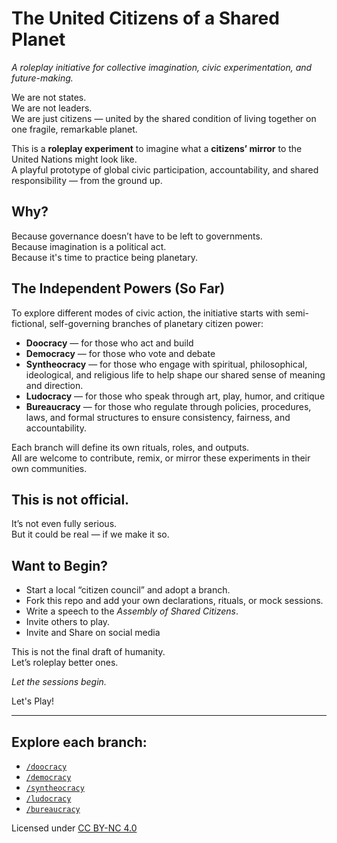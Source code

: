 # The United Citizens of a Shared Planet
*A roleplay initiative for collective imagination, civic experimentation, and future-making.*

We are not states.  
We are not leaders.  
We are just citizens — united by the shared condition of living together on one fragile, remarkable planet.

This is a **roleplay experiment** to imagine what a **citizens’ mirror** to the United Nations might look like.  
A playful prototype of global civic participation, accountability, and shared responsibility — from the ground up.

## Why?

Because governance doesn’t have to be left to governments.  
Because imagination is a political act.  
Because it's time to practice being planetary.

## The Independent Powers (So Far)

To explore different modes of civic action, the initiative starts with semi-fictional, self-governing branches of planetary citizen power:

- **Doocracy** — for those who act and build  
- **Democracy** — for those who vote and debate  
- **Syntheocracy** — for those who engage with spiritual, philosophical, ideological, and religious life to help shape our shared sense of meaning and direction.  
- **Ludocracy** — for those who speak through art, play, humor, and critique
- **Bureaucracy** — for those who regulate through policies, procedures, laws, and formal structures to ensure consistency, fairness, and accountability.

Each branch will define its own rituals, roles, and outputs.  
All are welcome to contribute, remix, or mirror these experiments in their own communities.

## This is not official.  
It’s not even fully serious.  
But it could be real — if we make it so.

## Want to Begin?

- Start a local “citizen council” and adopt a branch.
- Fork this repo and add your own declarations, rituals, or mock sessions.
- Write a speech to the *Assembly of Shared Citizens*.
- Invite others to play.
- Invite and Share on social media

This is not the final draft of humanity.  
Let’s roleplay better ones.

*Let the sessions begin.*

Let's Play!

---

## Explore each branch:  
* [`/doocracy`](./doocracy/README.md)
* [`/democracy`](./democracy/README.md)
* [`/syntheocracy`](./syntheocracy/README.md)  
* [`/ludocracy`](./ludocracy/README.md)
* [`/bureaucracy`](./bureaucracy/README.md)

Licensed under [CC BY-NC 4.0](https://creativecommons.org/licenses/by-nc/4.0/)
